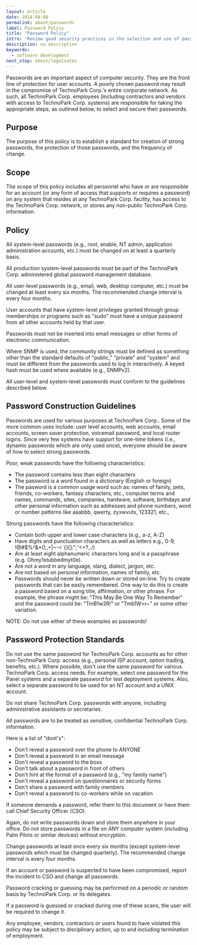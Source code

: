 ```yaml
---
layout: article
date: 2014-08-08
permalink: about/passwords
label: Password Policy
title: "Password Policy"
intro: "Review good security practices in the selection and use of passwords"
description: no description
keywords:
  - software development
next_step: about/legalnotes
---
```


Passwords are an important aspect of computer security. They are the front line of protection for
user accounts. A poorly chosen password may result in the compromise of TechnoPark Corp.'s entire
corporate network. As such, all TechnoPark Corp. employees (including contractors and vendors with
access to TechnoPark Corp. systems) are responsible for taking the appropriate steps, as outlined
below, to select and secure their passwords.

<h2>Purpose</h2>

The purpose of this policy is to establish a standard for creation of strong passwords, the
protection of those passwords, and the frequency of change.

<h2>Scope</h2>

The scope of this policy includes all personnel who have or are responsible for an account (or any
form of access that supports or requires a password) on any system that resides at any TechnoPark
Corp. facility, has access to the TechnoPark Corp. network, or stores any non-public TechnoPark
Corp. information.

<h2>Policy</h2>

All system-level passwords (e.g., root, enable, NT admin, application administration accounts, etc.)
must be changed on at least a quarterly basis.

All production system-level passwords must be part of the TechnoPark Corp. administered global
password management database.

All user-level passwords (e.g., email, web, desktop computer, etc.) must be changed at least every
six months. The recommended change interval is every four months.

User accounts that have system-level privileges granted through group memberships or programs such
as "sudo" must have a unique password from all other accounts held by that user.

Passwords must not be inserted into email messages or other forms of electronic communication.

Where SNMP is used, the community strings must be defined as something other than the standard
defaults of "public," "private" and "system" and must be different from the passwords used to log in
interactively. A keyed hash must be used where available (e.g., SNMPv2).

All user-level and system-level passwords must conform to the guidelines described below.

<h2>Password Construction Guidelines</h2>

Passwords are used for various purposes at TechnoPark Corp.. Some of the more common uses include:
user level accounts, web accounts, email accounts, screen saver protection, voicemail password, and
local router logins. Since very few systems have support for one-time tokens (i.e., dynamic
passwords which are only used once), everyone should be aware of how to select strong passwords.

Poor, weak passwords have the following characteristics:

 * The password contains less than eight characters
 * The password is a word found in a dictionary (English or foreign)
 * The pasword is a common usage word such as: names of family, pets, friends,
        co-workers, fantasy characters, etc., computer terms and names, commands,
        sites, companies, hardware, software, birthdays and other personal information such
        as addresses and phone numbers, word or number patterns like aaabbb, qwerty, zyxwvuts, 123321, etc.,

Strong passwords have the following characteristics:

 * Contain both upper and lower case characters (e.g., a-z, A-Z)
 * Have digits and punctuation characters as well as letters e.g., 0-9, !@#$%^&amp;*()_+|~-=\`{}[]:";'&lt;&gt;?,./)
 * Are at least eight alphanumeric characters long and is a passphrase (e.g. Ohmy1stubbedmyt0e).
 * Are not a word in any language, slang, dialect, jargon, etc.
 * Are not based on personal information, names of family, etc.
 * Passwords should never be written down or stored on-line. Try to create passwords that can be
        easily remembered. One way to do this is create a password based on a song title, affirmation, or
        other phrase. For example, the phrase might be: "This May Be One Way To Remember" and the
        password could be: "TmB1w2R!" or "Tmb1W&gt;r~" or some other variation.

NOTE: Do not use either of these examples as passwords!

<h2>Password Protection Standards</h2>

Do not use the same password for TechnoPark Corp. accounts as for other non-TechnoPark Corp. access
(e.g., personal ISP account, option trading, benefits, etc.). Where possible, don't use the same
password for various TechnoPark Corp. access needs. For example, select one password for the Panel
systems and a separate password for test deployment systems. Also, select a separate password to be
used for an NT account and a UNIX account.

Do not share TechnoPark Corp. passwords with anyone, including administrative assistants or secretaries.

All passwords are to be treated as sensitive, confidential TechnoPark Corp. information.

Here is a list of "dont's":

 * Don't reveal a password over the phone to ANYONE
 * Don't reveal a password in an email message
 * Don't reveal a password to the boss
 * Don't talk about a password in front of others
 * Don't hint at the format of a password (e.g., "my family name")
 * Don't reveal a password on questionnaires or security forms
 * Don't share a password with family members
 * Don't reveal a password to co-workers while on vacation

If someone demands a password, refer them to this document or have them call Chief Security Officer (CSO).

Again, do not write passwords down and store them anywhere in your office. Do not store passwords in
a file on ANY computer system (including Palm Pilots or similar devices) without encryption.

Change passwords at least once every six months (except system-level passwords which must be changed
quarterly). The recommended change interval is every four months.

If an account or password is suspected to have been compromised, report the incident to CSO and
change all passwords.

Password cracking or guessing may be performed on a periodic or random basis by TechnoPark Corp. or
its delegates.

If a password is guessed or cracked during one of these scans, the user will be required to change it.

Any employee, vendors, contractors or users found to have violated this policy may be subject to
disciplinary action, up to and including termination of employment.
